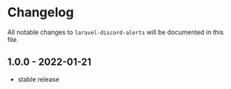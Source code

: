 # Changelog

All notable changes to `laravel-discord-alerts` will be documented in this file.

## 1.0.0 - 2022-01-21

- stable release
